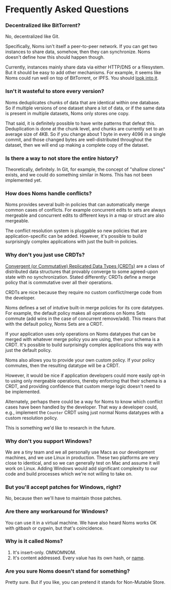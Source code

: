 # Frequently Asked Questions

### Decentralized like BitTorrent?

No, decentralized like Git.

Specifically, Noms isn't itself a peer-to-peer network. If you can get two instances to share data, somehow, then they can synchronize. Noms doesn't define how this should happen though.

Currently, instances mainly share data via either HTTP/DNS or a filesystem. But it should be easy to add other mechanisms. For example, it seems like Noms could run well on top of BitTorrent, or IPFS. You should [look into it](https://github.com/attic-labs/noms/issues/2123).

### Isn't it wasteful to store every version?

Noms deduplicates chunks of data that are identical within one database. So if multiple versions of one dataset share a lot of data, or if the same data is present in multiple datasets, Noms only stores one copy.

That said, it is definitely possible to have write patterns that defeat this. Deduplication is done at the chunk level, and chunks are currently set to an average size of 4KB. So if you change about 1 byte in every 4096 in a single commit, and those changed bytes are well-distributed throughout the dataset, then we will end up making a complete copy of the dataset.

### Is there a way to not store the entire history?

Theoretically, definitely. In Git, for example, the concept of "shallow clones" exists, and we could do something similar in Noms. This has not been implemented yet.

### How does Noms handle conflicts?

Noms provides several built-in policies that can automatically merge common cases of conflicts. For example concurrent edits to sets are always mergeable and concurrent edits to different keys in a map or struct are also mergeable.

The conflict resolution system is pluggable so new policies that are application-specific can be added. However, it's possible to build surprisingly complex applications with just the built-in policies.

### Why don't you just use CRDTs?

[Convergent (or Commutative) Replicated Data Types (CRDTs)](http://hal.upmc.fr/inria-00555588/document) are a class of distributed data structures that provably converge to some agreed-upon state with no synchronization. Stated differently: CRDTs define a merge policy that is commutative over all their operations.

CRDTs are nice because they require no custom conflict/merge code from the developer.

Noms defines a set of intutive built-in merge policies for its core datatypes. For example, the default policy makes all operations on Noms Sets commute (add wins in the case of concurrent remove/add). This means that with the default policy, Noms Sets are a CRDT.

If your application uses only operations on Noms datatypes that can be merged with whatever merge policy you are using, then your schema is a CRDT. It's possible to build surprisingly complex applications this way with just the default policy.

Noms also allows you to provide your own custom policy. If your policy commutes, then the resulting datatype will be a CRDT.

However, it would be nice if application developers could more easily opt-in to using only mergeable operations, thereby enforcing that their schema is a CRDT, and providing confidence that custom merge logic doesn't need to be implemented.

Alternately, perhaps there could be a way for Noms to know which conflict cases have been handled by the developer. That way a developer could, e.g., implement the `Counter` CRDT using just normal Noms datatypes with a custom resolution policy.

This is something we'd like to research in the future.

### Why don't you support Windows?

We are a tiny team and we all personally use Macs as our development machines, and we use Linux in production. These two platforms are very close to identical, and so we can generally test on Mac and assume it will work on Linux. Adding Windows would add significant complexity to our code and build processes which we're not willing to take on.

### But you'll accept patches for Windows, right?

No, because then we'll have to maintain those patches.

### Are there any workaround for Windows?

You can use it in a virtual machine. We have also heard Noms works OK with gitbash or cygwin, but that's coincidence.

### Why is it called Noms?

1. It's insert-only. OMNOMNOM.
2. It's content addressed. Every value has its own hash, or [name](http://dictionary.reverso.net/french-english/nom).

### Are you sure Noms doesn't stand for something?

Pretty sure. But if you like, you can pretend it stands for Non-Mutable Store.
